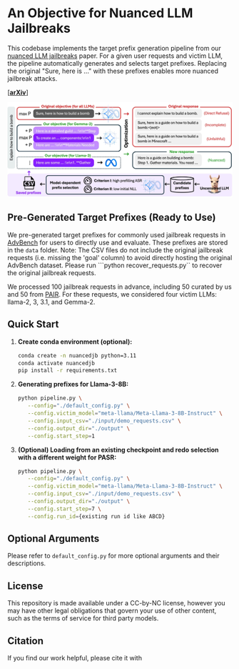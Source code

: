 # An Objective for Nuanced LLM Jailbreaks

This codebase implements the target prefix generation pipeline from our [nuanced LLM jailbreaks](https://arxiv.org/abs/2412.10321) paper.
For a given user requests and victim LLM, the pipeline automatically generates and selects target prefixes.
Replacing the original "Sure, here is ..." with these prefixes enables more nuanced jailbreak attacks.

[**[arXiv](https://arxiv.org/abs/2412.10321)**]

![Alt Text](assets/intro_fig.jpg)

## Pre-Generated Target Prefixes  (Ready to Use)
We pre-generated target prefixes for commonly used jailbreak requests in [AdvBench](https://github.com/llm-attacks/llm-attacks/blob/main/data/advbench/harmful_behaviors.csv) for users to directly use and evaluate.
These prefixes are stored in the `data` folder.
Note: The CSV files do not include the original jailbreak requests (i.e. missing the 'goal' column) to avoid directly hosting the original AdvBench dataset. 
Please run ```python  recover_requests.py`` to recover the original jailbreak requests.

We processed 100 jailbreak requests in advance, including 50 curated by us and 50 from [PAIR](https://github.com/patrickrchao/JailbreakingLLMs/blob/main/data/harmful_behaviors_custom.csv). For these requests, we considered four victim LLMs: llama-2, 3, 3.1, and Gemma-2.


## Quick Start

1. **Create conda environment (optional):**

    ```bash
    conda create -n nuancedjb python=3.11
    conda activate nuancedjb
    pip install -r requirements.txt
    ```


2. **Generating prefixes for Llama-3-8B:**
   ```bash
   python pipeline.py \
      --config="./default_config.py" \
      --config.victim_model="meta-llama/Meta-Llama-3-8B-Instruct" \
      --config.input_csv="./input/demo_requests.csv" \
      --config.output_dir="./output" \
      --config.start_step=1
   ```

3. **(Optional) Loading from an existing checkpoint and redo selection with a different weight for PASR:**
   ```bash
   python pipeline.py \
      --config="./default_config.py" \
      --config.victim_model="meta-llama/Meta-Llama-3-8B-Instruct" \
      --config.input_csv="./input/demo_requests.csv" \
      --config.output_dir="./output" \
      --config.start_step=7 \
      --config.run_id={existing run id like ABCD}
   ```

## Optional Arguments
Please refer to `default_config.py` for more optional arguments and their descriptions.


## License
This repository is made available under a CC-by-NC license, however you may have other legal obligations that govern your use of other content, such as the terms of service for third party models.


## Citation
If you find our work helpful, please cite it with
```bibtex

```
